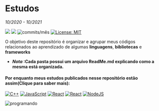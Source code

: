 # Estudos
*10/2020 - 10/2021*

<img src="https://img.shields.io/github/languages/count/Pereira-Araujo/Estudos?style=flat-square"/> <img src="https://img.shields.io/github/last-commit/Pereira-Araujo/Estudos?style=flat-square"/> <img alt="commits/mês" src="https://img.shields.io/github/commit-activity/m/Pereira-Araujo/Estudos?style=flat-square"/> [![License: MIT](https://img.shields.io/badge/License-MIT-yellow.svg)](https://opensource.org/licenses/MIT)


O objetivo deste repositório é organizar e agrupar meus códigos relacionados ao aprendizado de algumas **linguagens**, **bibliotecas** e **frameworks**

- ***Nota* :Cada pasta possui um arquivo ReadMe.md explicando como a mesma está organizada.**


#### Por enquanto meus estudos publicados nesse repositório estão assim(Clique para saber mais):

   <a href="https://github.com/Pereira-Araujo/Estudos/tree/main/ano_1/C%2B%2B_learning"><img alt="C++" src="https://img.shields.io/badge/c++%20-%2300599C.svg?&style=for-the-badge&logo=c%2B%2B&ogoColor=white"/></a>
  <a href="https://github.com/Pereira-Araujo/Estudos/tree/main/ano_1/Js_learning"><img alt="JavaScript" src="https://img.shields.io/badge/javascript%20-%23323330.svg?&style=for-the-badge&logo=javascript&logoColor=%23F7DF1E"/></a>
   <a href="https://github.com/Pereira-Araujo/Estudos/tree/main/ano_1/React_Js_learning"><img alt="React" src="https://img.shields.io/badge/react%20-%2320232a.svg?&style=for-the-badge&logo=react&logoColor=%2361DAFB"/></a>
  <a href="https://github.com/Pereira-Araujo/Estudos/tree/main/ano_1/Solidity_learning"><img alt="React" src="https://img.shields.io/badge/solidity%20-%2320232a.svg?style=for-the-badge&logo=solidity&appveyor"/></a>
  <a href="https://github.com/Pereira-Araujo/Estudos/tree/main/ano_1/Node_learning"><img alt="NodeJS" src="https://img.shields.io/badge/node.js%20-%2343853D.svg?&style=for-the-badge&logo=node.js&logoColor=white"/></a>




 <img src="http://25.media.tumblr.com/bef9c3ef24707fbabf115f3267b7479d/tumblr_mom5j0GA1v1rc93aro1_500.gif" alt="programando"/>



